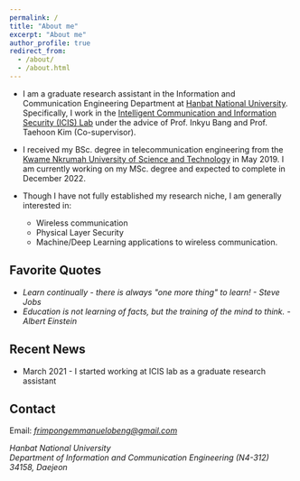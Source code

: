 ```yaml
---
permalink: /
title: "About me"
excerpt: "About me"
author_profile: true
redirect_from: 
  - /about/
  - /about.html
---
```


* I am a graduate research assistant in the Information and Communication Engineering Department at [Hanbat National University](https://www.hanbat.ac.kr/eng/). Specifically, I work in the [Intelligent Communication and Information Security (ICIS) Lab](https://sites.google.com/view/hbnu-icis) under the advice of Prof. Inkyu Bang and Prof. Taehoon Kim (Co-supervisor). 

* I received my BSc. degree in telecommunication engineering from the [Kwame Nkrumah University of Science and Technology](https://www.knust.edu.gh/) in May 2019. I am currently working on my MSc. degree and expected to complete in December 2022. 

* Though I have not fully established my research niche, I am generally interested in:
  * Wireless communication
  * Physical Layer Security
  * Machine/Deep Learning applications to wireless communication.
 
Favorite Quotes
------
* *Learn continually - there is always "one more thing" to learn! - Steve Jobs*
* *Education is not learning of facts, but the training of the mind to think. - Albert Einstein*

Recent News
------
* March 2021 - I started working at ICIS lab as a graduate research assistant

Contact
------
Email: *frimpongemmanuelobeng@gmail.com*

*Hanbat National University*  
*Department of Information and Communication Engineering (N4-312)*
*34158, Daejeon*
